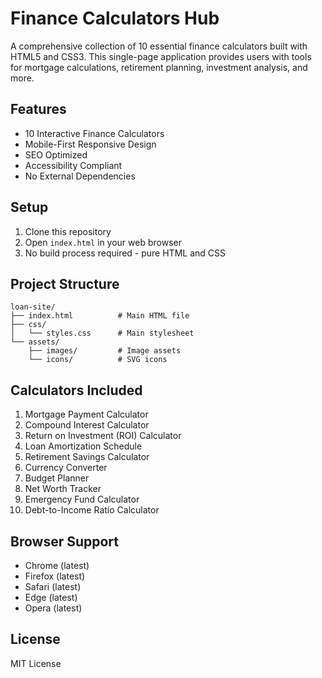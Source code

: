 # Finance Calculators Hub

A comprehensive collection of 10 essential finance calculators built with HTML5 and CSS3. This single-page application provides users with tools for mortgage calculations, retirement planning, investment analysis, and more.

## Features

- 10 Interactive Finance Calculators
- Mobile-First Responsive Design
- SEO Optimized
- Accessibility Compliant
- No External Dependencies

## Setup

1. Clone this repository
2. Open `index.html` in your web browser
3. No build process required - pure HTML and CSS

## Project Structure

```
loan-site/
├── index.html          # Main HTML file
├── css/               
│   └── styles.css      # Main stylesheet
└── assets/            
    ├── images/         # Image assets
    └── icons/          # SVG icons
```

## Calculators Included

1. Mortgage Payment Calculator
2. Compound Interest Calculator
3. Return on Investment (ROI) Calculator
4. Loan Amortization Schedule
5. Retirement Savings Calculator
6. Currency Converter
7. Budget Planner
8. Net Worth Tracker
9. Emergency Fund Calculator
10. Debt-to-Income Ratio Calculator

## Browser Support

- Chrome (latest)
- Firefox (latest)
- Safari (latest)
- Edge (latest)
- Opera (latest)

## License

MIT License 